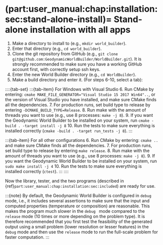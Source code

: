 (part:user_manual:chap:installation:sec:stand-alone-install)=
Stand-alone installation with all apps
======================================

1. Make a directory to install to (e.g., `mkdir world_builder`).
2. Enter that directory (e.g., `cd world_builder`).
3. Clone the git repository from GitHub (e.g., `git clone git@github.com:GeodynamicWorldBuilder/WorldBuilder.git`). It is strongly recommended to make sure you have a working GitHub account first, with correctly setup ssh keys.
4. Enter the new World Builder directory (e.g., `cd WorldBuilder`).
5. Make a build directory and enter it.
(For steps 6-10, select a tab):

::::{tab-set}
:::{tab-item} For Windows with Visual Studio
6. Run CMake by entering: `cmake MAKE_FILE_GENERATOR="Visual Studio 15 2017 Win64"..`, or the version of Visual Studio you have installed, and make sure CMake finds all the dependencies.
7. For production runs, set build type to release by entering `-DCMAKE_BUILD_TYPE=Release`.
8. Run make with the amount of threads you want to use (e.g., use 8 processes: `make -j 8`).
9. If you want the Geodynamic World Builder to be installed on your system, run `cmake -build . -target install -j 8`
10. Run the tests to make sure everything is installed correctly (`cmake -build . -target run_tests -j 8`).
:::

:::{tab-item} For all other configurations
6. Run CMake by entering: `cmake ..` and make sure CMake finds all the dependencies.
7. For production runs, set build type to release by entering `make release`.
8. Run make with the amount of threads you want to use (e.g., use 8 processes: `make -j 8`).
9. If you want the Geodynamic World Builder to be installed on your system, run `sudo make install -j 4`
10. Run the tests to make sure everything is installed correctly (`ctest`).
:::
::::


Now the library, tester, and the two programs (described in {ref}`part:user_manual:chap:installation:sec:included`) are ready for use.

:::{note}
By default, the Geodynamic World Builder is configured in `debug` mode, i.e., it includes several assertions to make sure that the input and computed properties (temperature or composition) are reasonable. This makes the program much slower in the `debug ` mode compared to the `release` mode (10 times or more depending on the problem type). It is therefore recommended that you first test the feasibility of the generated output using a small problem (lower resolution or lesser features) in the `debug` mode and then use the `release` mode to run the full-scale problem for faster computation.
:::
